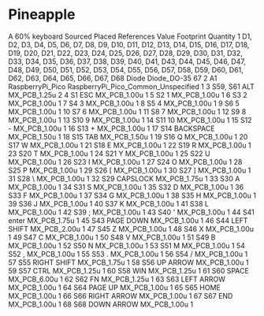 # Pineapple
A 60% keyboard
	Sourced	Placed	References	Value	Footprint	Quantity
1			D1, D2, D3, D4, D5, D6, D7, D8, D9, D10, D11, D12, D13, D14, D15, D16, D17, D18, D19, D20, D21, D22, D23, D24, D25, D26, D27, D28, D29, D30, D31, D32, D33, D34, D35, D36, D37, D38, D39, D40, D41, D43, D44, D45, D46, D47, D48, D49, D50, D51, D52, D53, D54, D55, D56, D57, D58, D59, D60, D61, D62, D63, D64, D65, D66, D67, D68	Diode	Diode_DO-35	67
2			A1	RaspberryPi_Pico	RaspberryPi_Pico_Common_Unspecified	1
3			S59, S61	ALT	MX_PCB_1.25u	2
4			S1	ESC	MX_PCB_1.00u	1
5			S2	1	MX_PCB_1.00u	1
6			S3	2	MX_PCB_1.00u	1
7			S4	3	MX_PCB_1.00u	1
8			S5	4	MX_PCB_1.00u	1
9			S6	5	MX_PCB_1.00u	1
10			S7	6	MX_PCB_1.00u	1
11			S8	7	MX_PCB_1.00u	1
12			S9	8	MX_PCB_1.00u	1
13			S10	9	MX_PCB_1.00u	1
14			S11	10	MX_PCB_1.00u	1
15			S12	-	MX_PCB_1.00u	1
16			S13	+	MX_PCB_1.00u	1
17			S14	BACKSPACE	MX_PCB_1.50u	1
18			S15	TAB	MX_PCB_1.50u	1
19			S16	Q	MX_PCB_1.00u	1
20			S17	W	MX_PCB_1.00u	1
21			S18	E	MX_PCB_1.00u	1
22			S19	R	MX_PCB_1.00u	1
23			S20	T	MX_PCB_1.00u	1
24			S21	Y	MX_PCB_1.00u	1
25			S22	U	MX_PCB_1.00u	1
26			S23	I	MX_PCB_1.00u	1
27			S24	O	MX_PCB_1.00u	1
28			S25	P	MX_PCB_1.00u	1
29			S26	[	MX_PCB_1.00u	1
30			S27	]	MX_PCB_1.00u	1
31			S28	\	MX_PCB_1.00u	1
32			S29	CAPSLOCK	MX_PCB_1.75u	1
33			S30	A	MX_PCB_1.00u	1
34			S31	S	MX_PCB_1.00u	1
35			S32	D	MX_PCB_1.00u	1
36			S33	F	MX_PCB_1.00u	1
37			S34	G	MX_PCB_1.00u	1
38			S35	H	MX_PCB_1.00u	1
39			S36	J	MX_PCB_1.00u	1
40			S37	K	MX_PCB_1.00u	1
41			S38	L	MX_PCB_1.00u	1
42			S39	;	MX_PCB_1.00u	1
43			S40	'	MX_PCB_1.00u	1
44			S41	enter	MX_PCB_1.75u	1
45			S43	PAGE DOWN	MX_PCB_1.00u	1
46			S44	LEFT SHIFT	MX_PCB_2.00u	1
47			S45	Z	MX_PCB_1.00u	1
48			S46	X	MX_PCB_1.00u	1
49			S47	C	MX_PCB_1.00u	1
50			S48	V	MX_PCB_1.00u	1
51			S49	B	MX_PCB_1.00u	1
52			S50	N	MX_PCB_1.00u	1
53			S51	M	MX_PCB_1.00u	1
54			S52	,	MX_PCB_1.00u	1
55			S53	.	MX_PCB_1.00u	1
56			S54	/	MX_PCB_1.00u	1
57			S55	RIGHT SHIFT	MX_PCB_1.75u	1
58			S56	UP ARROW	MX_PCB_1.00u	1
59			S57	CTRL	MX_PCB_1.25u	1
60			S58	WIN	MX_PCB_1.25u	1
61			S60	SPACE	MX_PCB_6.00u	1
62			S62	FN	MX_PCB_1.25u	1
63			S63	LEFT ARROW	MX_PCB_1.00u	1
64			S64	PAGE UP	MX_PCB_1.00u	1
65			S65	HOME	MX_PCB_1.00u	1
66			S66	RIGHT ARROW	MX_PCB_1.00u	1
67			S67	END	MX_PCB_1.00u	1
68			S68	DOWN ARROW	MX_PCB_1.00u	1

